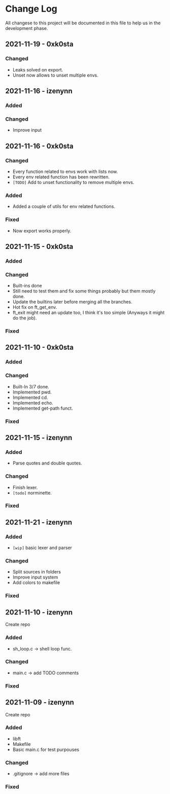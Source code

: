 # Change Log

All changese to this project will be documented in this file to help us in the development phase.

## 2021-11-19 - 0xk0sta

### Changed
- Leaks solved on export.
- Unset now allows to unset multiple envs.

## 2021-11-16 - izenynn

### Added

### Changed

- Improve input

## 2021-11-16 - 0xk0sta
### Changed
- Every function related to envs work with lists now.
- Every env related function has been rewritten.
- `[TODO]` Add to unset functionality to remove multiple envs.
### Added 
- Added a couple of utils for env related functions.
### Fixed
- Now export works properly.
## 2021-11-15 - 0xk0sta

### Added

### Changed

- Built-ins done
- Still need to test them and fix some things probably but them mostly done.
- Update the builtins later before merging all the branches.
- Hot fix on ft_get_env.
- ft_exit might need an update too, I think it's too simple (Anyways it might do the job).

### Fixed

## 2021-11-10 - 0xk0sta

### Added

### Changed

- Built-In 3/7 done.
- Implemented pwd.
- Implemented cd.
- Implemented echo.
- Implemented get-path funct.

### Fixed

## 2021-11-15 - izenynn

### Added

- Parse quotes and double quotes.

### Changed

- Finish lexer.
- `[todo]` norminette.

### Fixed

## 2021-11-21 - izenynn

### Added

- `[wip]` basic lexer and parser

### Changed

- Split sources in folders
- Improve input system
- Add colors to makefile

### Fixed

## 2021-11-10 - izenynn

Create repo

### Added

- sh_loop.c -> shell loop func.

### Changed

- main.c -> add TODO comments

### Fixed

## 2021-11-09 - izenynn

Create repo

### Added

- libft
- Makefile
- Basic main.c for test purpouses

### Changed

- .gitignore -> add more files

### Fixed
